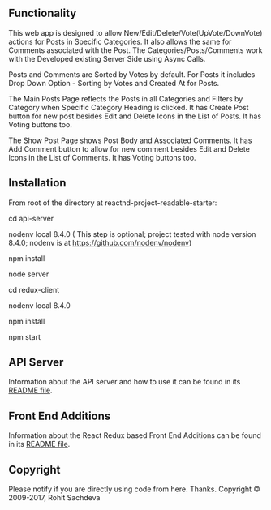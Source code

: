 ## Functionality

This web app is designed to allow  New/Edit/Delete/Vote(UpVote/DownVote) actions for Posts in Specific Categories. It also allows the same for  Comments associated with the Post. The Categories/Posts/Comments work with the Developed existing Server Side using Async Calls.

Posts and Comments are Sorted by Votes by default. For Posts it includes Drop Down Option - Sorting by Votes and Created At for Posts.

The Main Posts Page reflects the Posts in all Categories and Filters by Category when Specific Category Heading is clicked. It has Create Post button for new post besides Edit and Delete Icons in the List of Posts. It has Voting buttons too.

The Show Post Page shows Post Body and Associated Comments. It has Add Comment button to allow for new comment besides Edit and Delete Icons in the List of Comments. It has Voting buttons too.

## Installation

From root of the directory at reactnd-project-readable-starter:

cd api-server

nodenv local 8.4.0 ( This step is optional; project tested with node version 8.4.0; nodenv is at https://github.com/nodenv/nodenv)

npm install

node server

cd redux-client

nodenv local 8.4.0

npm install

npm start

## API Server

Information about the API server and how to use it can be found in its [README file](api-server/README.md).

## Front End Additions

Information about the React Redux based Front End Additions can be found in its [README file](redux-client/README.md).

## Copyright
Please notify if you are directly using code from here. Thanks.
Copyright © 2009-2017, Rohit Sachdeva
